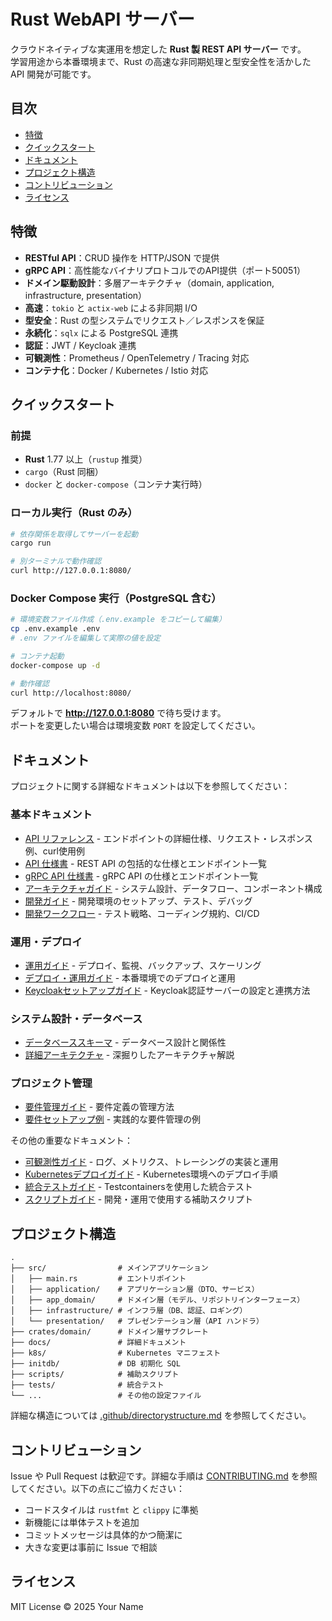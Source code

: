 # Rust WebAPI サーバー

クラウドネイティブな実運用を想定した **Rust 製 REST API サーバー** です。  
学習用途から本番環境まで、Rust の高速な非同期処理と型安全性を活かした API 開発が可能です。

## 目次
- [特徴](#特徴)
- [クイックスタート](#クイックスタート)
- [ドキュメント](#ドキュメント)
- [プロジェクト構造](#プロジェクト構造)
- [コントリビューション](#コントリビューション)
- [ライセンス](#ライセンス)

## 特徴
- **RESTful API**：CRUD 操作を HTTP/JSON で提供  
- **gRPC API**：高性能なバイナリプロトコルでのAPI提供（ポート50051）
- **ドメイン駆動設計**：多層アーキテクチャ（domain, application, infrastructure, presentation）
- **高速**：`tokio` と `actix-web` による非同期 I/O  
- **型安全**：Rust の型システムでリクエスト／レスポンスを保証  
- **永続化**：`sqlx` による PostgreSQL 連携
- **認証**：JWT / Keycloak 連携
- **可観測性**：Prometheus / OpenTelemetry / Tracing 対応
- **コンテナ化**：Docker / Kubernetes / Istio 対応

## クイックスタート

### 前提
- **Rust** 1.77 以上（`rustup` 推奨）
- `cargo`（Rust 同梱）
- `docker` と `docker-compose`（コンテナ実行時）

### ローカル実行（Rust のみ）
```bash
# 依存関係を取得してサーバーを起動
cargo run

# 別ターミナルで動作確認
curl http://127.0.0.1:8080/
```

### Docker Compose 実行（PostgreSQL 含む）
```bash
# 環境変数ファイル作成（.env.example をコピーして編集）
cp .env.example .env
# .env ファイルを編集して実際の値を設定

# コンテナ起動
docker-compose up -d

# 動作確認
curl http://localhost:8080/
```

デフォルトで **http://127.0.0.1:8080** で待ち受けます。  
ポートを変更したい場合は環境変数 `PORT` を設定してください。

## ドキュメント

プロジェクトに関する詳細なドキュメントは以下を参照してください：

### 基本ドキュメント
- [API リファレンス](docs/api-reference.md) - エンドポイントの詳細仕様、リクエスト・レスポンス例、curl使用例
- [API 仕様書](docs/api-documentation.md) - REST API の包括的な仕様とエンドポイント一覧
- [gRPC API 仕様書](docs/grpc-api.md) - gRPC API の仕様とエンドポイント一覧
- [アーキテクチャガイド](docs/architecture-guide.md) - システム設計、データフロー、コンポーネント構成
- [開発ガイド](docs/development-guide.md) - 開発環境のセットアップ、テスト、デバッグ
- [開発ワークフロー](docs/development-testing.md) - テスト戦略、コーディング規約、CI/CD

### 運用・デプロイ
- [運用ガイド](docs/operations-guide.md) - デプロイ、監視、バックアップ、スケーリング
- [デプロイ・運用ガイド](docs/deployment-operations.md) - 本番環境でのデプロイと運用
- [Keycloakセットアップガイド](docs/keycloak-setup.md) - Keycloak認証サーバーの設定と連携方法

### システム設計・データベース
- [データベーススキーマ](docs/database-schema.md) - データベース設計と関係性
- [詳細アーキテクチャ](docs/architecture-detailed.md) - 深掘りしたアーキテクチャ解説

### プロジェクト管理
- [要件管理ガイド](docs/requirement-management-guide.md) - 要件定義の管理方法
- [要件セットアップ例](docs/requirement-setup-examples.md) - 実践的な要件管理の例

その他の重要なドキュメント：
- [可観測性ガイド](o11y.md) - ログ、メトリクス、トレーシングの実装と運用
- [Kubernetesデプロイガイド](k8s/README.md) - Kubernetes環境へのデプロイ手順
- [統合テストガイド](tests/README.md) - Testcontainersを使用した統合テスト
- [スクリプトガイド](scripts/README.md) - 開発・運用で使用する補助スクリプト

## プロジェクト構造

```
.
├── src/                # メインアプリケーション
│   ├── main.rs         # エントリポイント
│   ├── application/    # アプリケーション層（DTO、サービス）
│   ├── app_domain/     # ドメイン層（モデル、リポジトリインターフェース）
│   ├── infrastructure/ # インフラ層（DB、認証、ロギング）
│   └── presentation/   # プレゼンテーション層（API ハンドラ）
├── crates/domain/      # ドメイン層サブクレート
├── docs/               # 詳細ドキュメント
├── k8s/                # Kubernetes マニフェスト
├── initdb/             # DB 初期化 SQL
├── scripts/            # 補助スクリプト
├── tests/              # 統合テスト
└── ...                 # その他の設定ファイル
```

詳細な構造については [.github/directorystructure.md](.github/directorystructure.md) を参照してください。

## コントリビューション

Issue や Pull Request は歓迎です。詳細な手順は [CONTRIBUTING.md](CONTRIBUTING.md) を参照してください。以下の点にご協力ください：

- コードスタイルは `rustfmt` と `clippy` に準拠
- 新機能には単体テストを追加
- コミットメッセージは具体的かつ簡潔に
- 大きな変更は事前に Issue で相談

## ライセンス

MIT License © 2025 Your Name
